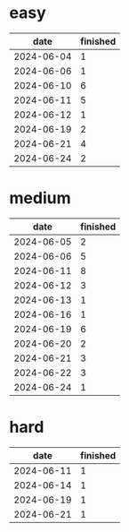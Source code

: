 easy
===

| date | finished |
| --- | --- |
| 2024-06-04 | 1 |
| 2024-06-06 | 1 |
| 2024-06-10 | 6 |
| 2024-06-11 | 5 |
| 2024-06-12 | 1 |
| 2024-06-19 | 2 |
| 2024-06-21 | 4 |
| 2024-06-24 | 2 |

medium
===

| date | finished |
| --- | --- |
| 2024-06-05 | 2 |
| 2024-06-06 | 5 |
| 2024-06-11 | 8 |
| 2024-06-12 | 3 |
| 2024-06-13 | 1 |
| 2024-06-16 | 1 |
| 2024-06-19 | 6 |
| 2024-06-20 | 2 |
| 2024-06-21 | 3 |
| 2024-06-22 | 3 |
| 2024-06-24 | 1 |

hard
===

| date | finished |
| --- | --- |
| 2024-06-11 | 1 |
| 2024-06-14 | 1 |
| 2024-06-19 | 1 |
| 2024-06-21 | 1 |

